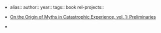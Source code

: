 - alias::
  author::
  year::
  tags:: book
  rel-projects::

- [On the Origin of Myths in Catastrophic Experience, vol. 1: Preliminaries](https://www.lulu.com/shop/marinus-anthony-van-der-sluijs/on-the-origin-of-myths-in-catastrophic-experience-vol-1-preliminaries/paperback/product-1dgg78kn.html?q=&page=1&pageSize=4)
-
